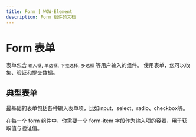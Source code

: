 ```yaml
---
title: Form | WOW-Element
description: Form 组件的文档
---
```


# Form 表单

表单包含 `输入框`, `单选框`, `下拉选择`, `多选框` 等用户输入的组件。 
使用表单，您可以收集、验证和提交数据。

## 典型表单

最基础的表单包括各种输入表单项，比如input、select、radio、checkbox等。

在每一个 form 组件中，你需要一个 form-item 字段作为输入项的容器，用于获取值与验证值。

<preview path="../demo/Form/Basic.vue" title="典型表单" description="Form 典型表单"></preview>